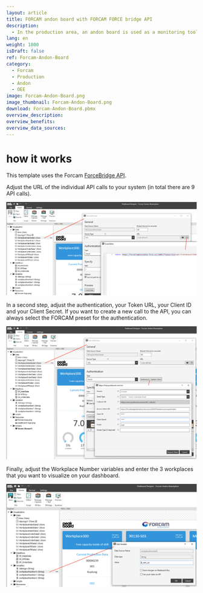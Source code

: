 ```yaml
---
layout: article
title: FORCAM andon board with FORCAM FORCE bridge API
description: 
  - In the production area, an andon board is used as a monitoring tool on the shopfloor to visualize the production status of an assembly line or manufacturing system. For an easy optimization of production processes. This template uses a connection to FORCAM FORCE, FORCAM's IT platform for the industrial Internet of Things (IIoT). Three workplaces are visualized in real-time. Process data and data on overall equipment efficiency (OEE) is retrieved via FORCAM's FORCE Bridge API and visualized on an andon dashboard.
lang: en
weight: 1800
isDraft: false
ref: Forcam-Andon-Board
category:
  - Forcam
  - Production
  - Andon
  - OEE
image: Forcam-Andon-Board.png
image_thumbnail: Forcam-Andon-Board.png
download: Forcam-Andon-Board.pbmx
overview_description:
overview_benefits:
overview_data_sources:
---
```

# how it works

This template uses the Forcam [ForceBridge API](https://docs.forcebridge.io/).

Adjust the URL of the individual API calls to your system (in total there are 9 API calls). 

![](img/forcam-edit-json-call-url.png)

In a second step, adjust the authentication, your Token URL, your Client ID and your Client Secret. If you want to create a new call to the API, you can always select the FORCAM preset for the authentication. 

![](img/forcam-edit-authentication.png)

Finally, adjust the Workplace Number variables and enter the 3 workplaces that you want to visualize on your dashboard.

![](img/forcam-edit-workplace-number.png)